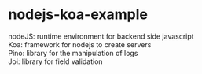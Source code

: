 # nodejs-koa-example
nodeJS: runtime environment for backend side javascript
</br>
Koa: framework for nodejs to create servers
</br>
Pino: library for the manipulation of logs
</br>
Joi: library for field validation
